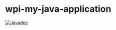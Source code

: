 # wpi-my-java-application
[![Javadoc](https://img.shields.io/badge/JavaDoc-Online-green)](https://YOUR-USERNAME.github.io/YOUR-REPO/javadoc/)
